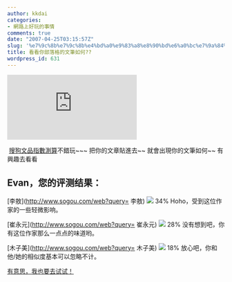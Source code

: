 ```yaml
---
author: kkdai
categories:
- 網路上好玩的事情
comments: true
date: "2007-04-25T03:15:57Z"
slug: '%e7%9c%8b%e7%9c%8b%e4%bd%a0%e9%83%a8%e8%90%bd%e6%a0%bc%e7%9a%84%e6%96%87%e7%ad%86%e5%a6%82%e4%bd%95'
title: 看看你部落格的文筆如何??
wordpress_id: 631
---
```


[![](http://www.youvegotblogs.com/resserver.php?blogId=5&resource=start.jpg&mode=medium)](http://www.sogou.com/labs/wenpin/)

 [搜狗文品指數測算](http://www.sogou.com/labs/wenpin/)不錯玩~~~ 把你的文章貼進去~~ 就會出現你的文筆如何~~ 有興趣去看看

## Evan，您的评测结果：

[李敖](http://www.sogou.com/web?query= 李敖)
    ![](http://www.sogou.com/images/statsword/bar1.gif)
    34% 
    Hoho，受到这位作家的一些轻微影响。

[崔永元](http://www.sogou.com/web?query= 崔永元)
    ![](http://www.sogou.com/images/statsword/bar2.gif)
    28% 
    没有想到吧，你有这位作家那么一点点的味道哟。

[木子美](http://www.sogou.com/web?query= 木子美)
    ![](http://www.sogou.com/images/statsword/bar3.gif)
    18% 
    放心吧，你和他/她的相似度基本可以忽略不计。

[有意思，我也要去试试！](http://www.sogou.com/websearch/test/statsword.jsp)
